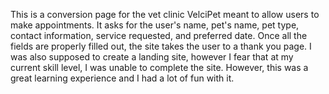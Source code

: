 This is a conversion page for the vet clinic VelciPet meant to allow users to make appointments. It asks for the user's name, pet's name, pet type, contact information, service requested, and preferred date. Once all the fields are properly filled out, the site takes the user to a thank you page. I was also supposed to create a landing site, however I fear that at my current skill level, I was unable to complete the site. However, this was a great learning experience and I had a lot of fun with it.
